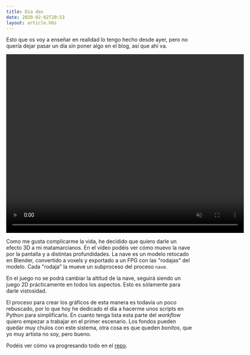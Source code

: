 ```yaml
---
title: Día dos
date: 2020-02-02T20:53
layout: article.hbs
---
```


Esto que os voy a enseñar en realidad lo tengo hecho desde ayer, pero no quería dejar pasar un día sin poner algo en el blog, así que ahí va.

<video width="640" height="480" autoplay controls loop muted>
  <source src="/static/videos/video1.mp4" type="video/mp4">
  <source src="/static/videos/video1.webm" type="video/webm">
Your browser does not support the video tag.
</video>

Como me gusta complicarme la vida, he decidido que quiero darle un efecto 3D a mi matamarcianos. En el vídeo podéis ver cómo muevo la nave por la pantalla y a distintas profundidades. La nave es un modelo retocado en Blender, convertido a voxels y exportado a un FPG con las "rodajas" del modelo. Cada "rodaja" la mueve un subproceso del proceso `nave`.

En el juego no se podrá cambiar la altitud de la nave, seguirá siendo un juego 2D prácticamente en todos los aspectos. Esto es sólamente para darle vistosidad.

El proceso para crear los gráficos de esta manera es todavía un poco rebuscado, por lo que hoy he dedicado el día a hacerme unos scripts en Python para simplificarlo. En cuanto tenga lista esta parte del _workflow_ quiero empezar a trabajar en el primer escenario. Los fondos pueden quedar muy chulos con este sistema, otra cosa es que queden _bonitos_, que yo muy artista no soy, pero bueno.

Podéis ver cómo va progresando todo en el [repo](https://github.com/vii1/Scavengers).